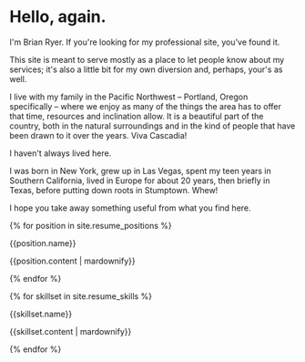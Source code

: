 # Hello, again.
I'm Brian Ryer. If you're looking for my professional site, you've found it.

This site is meant to serve mostly as a place to let people know about my services; it's also a little bit for my own diversion and, perhaps, your's as well. 

I live with my family in the Pacific Northwest – Portland, Oregon specifically – where we enjoy as many of the things the area has to offer that time, resources and inclination allow. It is a beautiful part of the country, both in the natural surroundings and in the kind of people that have been drawn to it over the years. Viva Cascadia!

I haven't always lived here.

I was born in New York, grew up in Las Vegas, spent my teen years in Southern California, lived in Europe for about 20 years, then briefly in Texas, before putting down roots in Stumptown. Whew! 

I hope you take away something useful from what you find here. 

{% for position in site.resume_positions %}
<p>{{position.name}}</p>
<p>{{position.content | mardownify}}</p>
{% endfor %}

{% for skillset in site.resume_skills %}
<p>{{skillset.name}}</p>
<p>{{skillset.content | mardownify}}</p>
{% endfor %}

